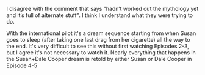 I disagree with the comment that says "hadn’t worked out the mythology yet and it’s full of alternate stuff". I think I understand what they were trying to do.

With the international pilot it's a dream sequence starting from when Susan goes to sleep (after taking one last drag from her cigarette) all the way to the end. It's very difficult to see this without first watching Episodes 2-3, but I agree it's not necessary to watch it. Nearly everything that happens in the Susan+Dale Cooper dream is retold by either Susan or Dale Cooper in Episode 4-5
